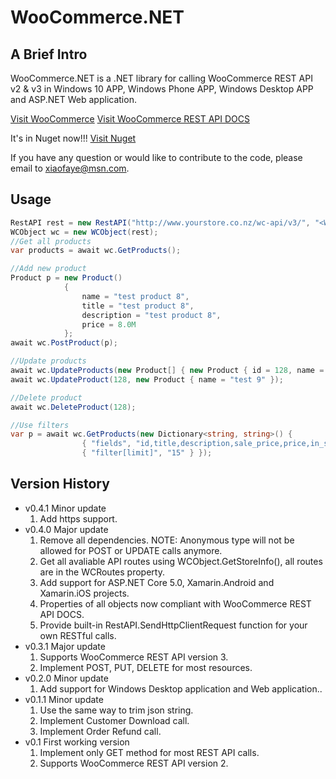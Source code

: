 ﻿WooCommerce.NET
======================

A Brief Intro
-------------------

WooCommerce.NET is a .NET library for calling WooCommerce REST API v2 & v3 in Windows 10 APP, Windows Phone APP, Windows Desktop APP and ASP.NET Web application.

[Visit WooCommerce](http://www.woothemes.com/woocommerce/)
[Visit WooCommerce REST API DOCS](http://woothemes.github.io/woocommerce-rest-api-docs/)

It's in Nuget now!!! 
[Visit Nuget](https://www.nuget.org/packages/WooCommerceNET)


If you have any question or would like to contribute to the code, please email to xiaofaye@msn.com.

Usage
-------------------

```cs
RestAPI rest = new RestAPI("http://www.yourstore.co.nz/wc-api/v3/", "<WooCommerce Key>", "<WooCommerce Secret");
WCObject wc = new WCObject(rest);
//Get all products
var products = await wc.GetProducts();

//Add new product
Product p = new Product()
            {
                name = "test product 8",
                title = "test product 8",
                description = "test product 8",
                price = 8.0M
            };
await wc.PostProduct(p);

//Update products
await wc.UpdateProducts(new Product[] { new Product { id = 128, name = "test 99" } });
await wc.UpdateProduct(128, new Product { name = "test 9" });

//Delete product
await wc.DeleteProduct(128);

//Use filters
var p = await wc.GetProducts(new Dictionary<string, string>() {
                { "fields", "id,title,description,sale_price,price,in_stock,short_description,average_rating,images" },
                { "filter[limit]", "15" } });


```

Version History
-------------------
* v0.4.1 Minor update
  1. Add https support.
* v0.4.0 Major update
  1. Remove all dependencies. NOTE: Anonymous type will not be allowed for POST or UPDATE calls anymore.
  2. Get all avaliable API routes using WCObject.GetStoreInfo(), all routes are in the WCRoutes property.
  3. Add support for ASP.NET Core 5.0, Xamarin.Android and Xamarin.iOS projects.
  4. Properties of all objects now compliant with WooCommerce REST API DOCS.
  5. Provide built-in RestAPI.SendHttpClientRequest function for your own RESTful calls.
* v0.3.1 Major update
  1. Supports WooCommerce REST API version 3.
  2. Implement POST, PUT, DELETE for most resources.
* v0.2.0 Minor update
  1. Add support for Windows Desktop application and Web application..
* v0.1.1 Minor update
  1. Use the same way to trim json string.
  2. Implement Customer Download call.
  3. Implement Order Refund call.
* v0.1 First working version
  1. Implement only GET method for most REST API calls.
  2. Supports WooCommerce REST API version 2.
